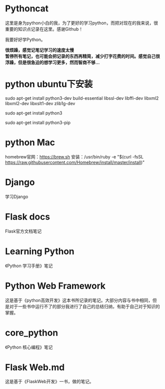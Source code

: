 # Pythoncat

这里是身为python小白的我，为了更好的学习python，而把对现在的我来说，很重要的知识点记录在这里。感谢Github！

我要好好学Python。

**很烦躁，感觉记笔记学习的速度太慢**  
**暂停所有笔记，也可能会把记录的东西再精简，减少打字花费的时间。感觉自己很浮躁，但是很急迫的想学习更多，然而智商不够...**

# python ubuntu下安装
sudo apt-get install python3-dev build-essential libssl-dev libffi-dev libxml2 libxml2-dev libxslt1-dev zlib1g-dev

sudo apt-get install python3

sudo apt-get install python3-pip

# python Mac
homebrew官网：https://brew.sh
安装：/usr/bin/ruby -e "$(curl -fsSL https://raw.githubusercontent.com/Homebrew/install/master/install)"

# Django
学习Django

# Flask docs
Flask官方文档笔记

# Learning Python
《Python 学习手册》笔记
 
# Python Web Framework
这是基于《python高效开发》这本书所记录的笔记。大部分内容与书中相同，但是对于一些书中运行不了的部分我进行了自己的总结归纳，有助于自己对于知识的掌握。

# core_python
《Python 核心编程》笔记

# Flask Web.md
这是基于《FlaskWeb开发》一书，做的笔记。
